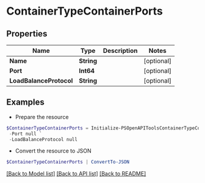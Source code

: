 # ContainerTypeContainerPorts
## Properties

Name | Type | Description | Notes
------------ | ------------- | ------------- | -------------
**Name** | **String** |  | [optional] 
**Port** | **Int64** |  | [optional] 
**LoadBalanceProtocol** | **String** |  | [optional] 

## Examples

- Prepare the resource
```powershell
$ContainerTypeContainerPorts = Initialize-PSOpenAPIToolsContainerTypeContainerPorts  -Name null `
 -Port null `
 -LoadBalanceProtocol null
```

- Convert the resource to JSON
```powershell
$ContainerTypeContainerPorts | ConvertTo-JSON
```

[[Back to Model list]](../README.md#documentation-for-models) [[Back to API list]](../README.md#documentation-for-api-endpoints) [[Back to README]](../README.md)

